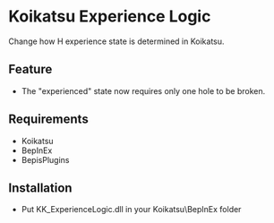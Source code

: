 # Koikatsu Experience Logic
Change how H experience state is determined in Koikatsu.

## Feature
- The "experienced" state now requires only one hole to be broken.

## Requirements
- Koikatsu
- BepInEx
- BepisPlugins

## Installation
- Put KK\_ExperienceLogic.dll in your Koikatsu\\BepInEx folder
